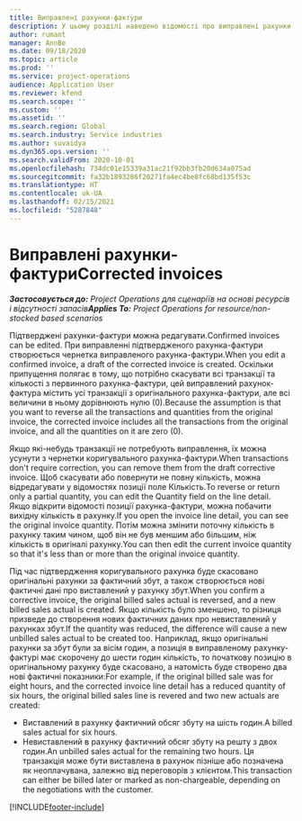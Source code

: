 ```yaml
---
title: Виправлені рахунки-фактури
description: У цьому розділі наведено відомості про виправлені рахунки-фактури.
author: rumant
manager: AnnBe
ms.date: 09/18/2020
ms.topic: article
ms.prod: ''
ms.service: project-operations
audience: Application User
ms.reviewer: kfend
ms.search.scope: ''
ms.custom: ''
ms.assetid: ''
ms.search.region: Global
ms.search.industry: Service industries
ms.author: suvaidya
ms.dyn365.ops.version: ''
ms.search.validFrom: 2020-10-01
ms.openlocfilehash: 734dc01e15339a31ac21f92bb3fb20d634a075ad
ms.sourcegitcommit: fa32b1893286f20271fa4ec4be8fc68bd135f53c
ms.translationtype: HT
ms.contentlocale: uk-UA
ms.lasthandoff: 02/15/2021
ms.locfileid: "5287848"
---
```

# <a name="corrected-invoices"></a><span data-ttu-id="073c1-103">Виправлені рахунки-фактури</span><span class="sxs-lookup"><span data-stu-id="073c1-103">Corrected invoices</span></span>

<span data-ttu-id="073c1-104">_**Застосовується до:** Project Operations для сценаріїв на основі ресурсів і відсутності запасів_</span><span class="sxs-lookup"><span data-stu-id="073c1-104">_**Applies To:** Project Operations for resource/non-stocked based scenarios_</span></span>

<span data-ttu-id="073c1-105">Підтверджені рахунки-фактури можна редагувати.</span><span class="sxs-lookup"><span data-stu-id="073c1-105">Confirmed invoices can be edited.</span></span> <span data-ttu-id="073c1-106">При виправленні підтвердженого рахунка-фактури створюється чернетка виправленого рахунка-фактури.</span><span class="sxs-lookup"><span data-stu-id="073c1-106">When you edit a confirmed invoice, a draft of the corrected invoice is created.</span></span> <span data-ttu-id="073c1-107">Оскільки припущення полягає в тому, що потрібно скасувати всі транзакції та кількості з первинного рахунка-фактури, цей виправлений рахунок-фактура містить усі транзакції з оригінального рахунка-фактури, але всі величини в ньому дорівнюють нулю (0).</span><span class="sxs-lookup"><span data-stu-id="073c1-107">Because the assumption is that you want to reverse all the transactions and quantities from the original invoice, the corrected invoice includes all the transactions from the original invoice, and all the quantities on it are zero (0).</span></span>

<span data-ttu-id="073c1-108">Якщо які-небудь транзакції не потребують виправлення, їх можна усунути з чернетки коригувального рахунка-фактури.</span><span class="sxs-lookup"><span data-stu-id="073c1-108">When transactions don't require correction, you can remove them from the draft corrective invoice.</span></span> <span data-ttu-id="073c1-109">Щоб скасувати або повернути не повну кількість, можна відредагувати у відомостях позиції поле Кількість.</span><span class="sxs-lookup"><span data-stu-id="073c1-109">To reverse or return only a partial quantity, you can edit the Quantity field on the line detail.</span></span> <span data-ttu-id="073c1-110">Якщо відкрити відомості позиції рахунка-фактури, можна побачити вихідну кількість в рахунку.</span><span class="sxs-lookup"><span data-stu-id="073c1-110">If you open the invoice line detail, you can see the original invoice quantity.</span></span> <span data-ttu-id="073c1-111">Потім можна змінити поточну кількість в рахунку таким чином, щоб він не був меншим або більшим, ніж кількість в оригіналі рахунку.</span><span class="sxs-lookup"><span data-stu-id="073c1-111">You can then edit the current invoice quantity so that it's less than or more than the original invoice quantity.</span></span>

<span data-ttu-id="073c1-112">Під час підтвердження коригувального рахунка буде скасовано оригінальні рахунки за фактичний збут, а також створюється нові фактичні дані про виставлений у рахунку збут.</span><span class="sxs-lookup"><span data-stu-id="073c1-112">When you confirm a corrective invoice, the original billed sales actual is reversed, and a new billed sales actual is created.</span></span> <span data-ttu-id="073c1-113">Якщо кількість було зменшено, то різниця призведе до створення нових фактичних даних про невиставлений у рахунках збут.</span><span class="sxs-lookup"><span data-stu-id="073c1-113">If the quantity was reduced, the difference will cause a new unbilled sales actual to be created too.</span></span> <span data-ttu-id="073c1-114">Наприклад, якщо оригінальні рахунки за збут були за вісім годин, а позиція в виправленому рахунку-фактурі має скорочену до шести годин кількість, то початкову позицію в оригінальному рахунку буде скасовано, а натомість буде створено два нові фактичні показники:</span><span class="sxs-lookup"><span data-stu-id="073c1-114">For example, if the original billed sale was for eight hours, and the corrected invoice line detail has a reduced quantity of six hours, the original billed sales line is revered and two new actuals are created:</span></span>

- <span data-ttu-id="073c1-115">Виставлений в рахунку фактичний обсяг збуту на шість годин.</span><span class="sxs-lookup"><span data-stu-id="073c1-115">A billed sales actual for six hours.</span></span>
- <span data-ttu-id="073c1-116">Невиставлений в рахунку фактичний обсяг збуту на решту з двох годин.</span><span class="sxs-lookup"><span data-stu-id="073c1-116">An unbilled sales actual for the remaining two hours.</span></span> <span data-ttu-id="073c1-117">Ця транзакція може бути виставлена в рахунок пізніше або позначена як неоплачувана, залежно від переговорів з клієнтом.</span><span class="sxs-lookup"><span data-stu-id="073c1-117">This transaction can either be billed later or marked as non-chargeable, depending on the negotiations with the customer.</span></span>


[!INCLUDE[footer-include](../includes/footer-banner.md)]